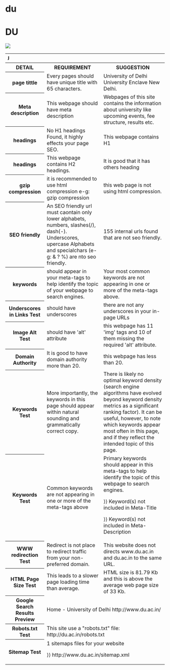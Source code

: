 # du
<!DOCTYPE html>
<html lang="en">
<head>
    <meta charset="UTF-8">
    <meta name="viewport" content="width=device-width, initial-scale=1">
    
<title>DU</title>


</head>

<body>
<div class="container markdown-body">
      <h1 id="du">DU</h1>

<img src="http://www.enaindia.in/uploads/newsfiles/Delhi-University.jpg">

<table>
<tbody><tr>
<th colspan="3"><marquee direction="right">DU</marquee></th>

</tr>
<tr>
<th>DETAIL</th>
<th>REQUIREMENT</th>
<th>SUGGESTION</th>
</tr>

<tr>
<th>page tittle</th>
<td>Every pages should have unique title with 65 characters.</td>
<td>University of Delhi University Enclave New Delhi.</td>
</tr>

<tr>
<th>Meta description</th>
<td>This webpage should have meta description</td>
<td>Webpages of this site contains the information about university like upcoming events, fee structure, results etc.</td>
</tr>

<tr>
<th>headings</th>
<td>No H1 headings Found, it highly effects your page SEO.</td>
<td>This webpage contains H1</td>
</tr>

<tr>
<th>headings</th>
<td>This webpage contains H2 headings.</td>
<td>It is good that it has others heading</td>
</tr>

<tr>
<th>gzip compression</th>
<td>it is recommended to use html compression e-g: gzip compression</td>
<td>this web page is not using html compression. </td>
</tr>

<tr>
<th>SEO friendly</th>
<td> An SEO friendly url must caontain only lower alphabets, numbers, slashes(/), dash(-). Underscores, upercase Alphabets and specialchars (e-g: & ? %) are nto seo friendly.</td>
<td>155 internal urls found that are not seo friendly.</td>
</tr>

<tr>
<th>keywords</th>
<td>should appear in your meta-tags to help identify the topic of your webpage to search engines.</td>
<td>Your most common keywords are not appearing in one or more of the meta-tags above.</td>
</tr>

<tr>
<th>Underscores in Links Test</th>
<td>should have underscores</td>
<td>there are not any underscores in your in-page URLs</td>
</tr>

<tr>
<th>Image Alt Test</th>
<td>should have 'alt' attribute</td>
<td>this webpage has 11 'img' tags and 10 of them missing the required 'alt' attribute.</td>
</tr>

<tr>
<th>Domain Authority</th>
<td>It is good to have domain authority more than 20.</td>
<td>this webpage has less than 20.</td>
</tr>

<tr>
<th>Keywords Test</th>
<td>More importantly, the keywords in this page should appear within natural sounding and grammatically correct copy.</td>
<td>There is likely no optimal keyword density (search engine algorithms have evolved beyond keyword density metrics as a significant ranking factor). It can be useful, however, to note which keywords appear most often in this page, and if they reflect the intended topic of this page.</td>
</tr>

<tr>
<th>Keywords Test</th>
<td>Common keywords are not appearing in one or more of the meta-tags above</td>
<td>Primary keywords should appear in this meta-tags to help identify the topic of this webpage to search engines. <p>
<p> ⟩⟩  Keyword(s) not included in Meta-Title <p> 
⟩⟩  Keyword(s) not included in Meta-Description</td>
</tr>

<tr>
<th>WWW redirection Test</th>
<td>Redirect is not place to redirect traffic from your non-preferred domain.</td>
<td>This website does not directs www.du.ac.in and du.ac.in to the same URL.</td>
</tr>

<tr>
<th>HTML Page Size Test</th>
<td>This leads to a slower page loading time than average.</td>
<td>HTML size is 81.79 Kb and this is above the average web page size of 33 Kb. </td>
</tr>

<tr>
<th>Google Search Results Preview</th>
<td colspan="2">Home - University of Delhi http://www.du.ac.in/</td>
</tr>

<tr>
<th>Robots.txt Test</th>
<td colspan="2">This site use a "robots.txt" file: http://du.ac.in/robots.txt</td>
</tr>

<tr>
<th>Sitemap Test</th>
<td colspan="2">1 sitemaps files for your website <p> ⟩⟩ http://www.du.ac.in/sitemap.xml </td>
</tr>

</tbody></table>

</div>
</body></html>
